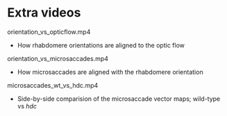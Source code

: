# Extra videos

orientation_vs_opticflow.mp4
* How rhabdomere orientations are aligned to the optic flow

orientation_vs_microsaccades.mp4
* How microsaccades are aligned with the rhabdomere orientation

microsaccades_wt_vs_hdc.mp4
* Side-by-side comparision of the microsaccade vector maps; wild-type vs *hdc*


